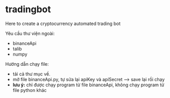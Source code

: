 # tradingbot
Here to create a cryptocurrency automated trading bot

Yêu cầu thư viện ngoài:
  - binanceApi
  - talib
  - numpy

Hướng dẫn chạy file:

  - tải cả thư mục về.
  - mở file binanceApi.py, tự sửa lại apiKey và apíSecret --> save lại rồi chạy
  - **lưu ý:** chỉ được chạy program từ file binanceApi, không chạy program từ file python khác
